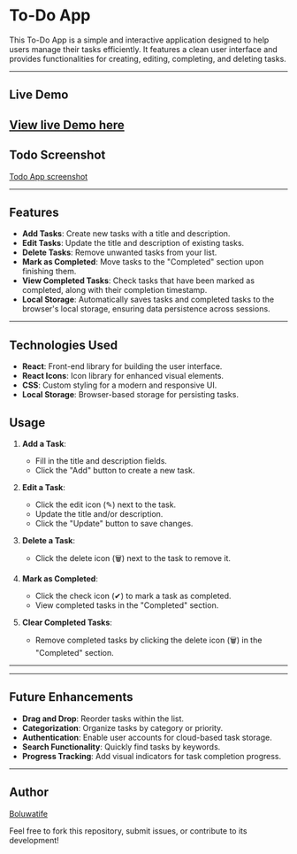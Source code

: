 # To-Do App

This To-Do App is a simple and interactive application designed to help users manage their tasks efficiently. It features a clean user interface and provides functionalities for creating, editing, completing, and deleting tasks.

---

## Live Demo
[View live Demo here]( to-do-app-six-cyan.vercel.app)
 ---

## Todo Screenshot
[Todo App screenshot](![todo-Screenshot](https://github.com/user-attachments/assets/835afcff-d43f-43fb-bef6-296c6bbde2bb) )

---

## Features

- **Add Tasks**: Create new tasks with a title and description.
- **Edit Tasks**: Update the title and description of existing tasks.
- **Delete Tasks**: Remove unwanted tasks from your list.
- **Mark as Completed**: Move tasks to the "Completed" section upon finishing them.
- **View Completed Tasks**: Check tasks that have been marked as completed, along with their completion timestamp.
- **Local Storage**: Automatically saves tasks and completed tasks to the browser's local storage, ensuring data persistence across sessions.

---

## Technologies Used

- **React**: Front-end library for building the user interface.
- **React Icons**: Icon library for enhanced visual elements.
- **CSS**: Custom styling for a modern and responsive UI.
- **Local Storage**: Browser-based storage for persisting tasks.

## Usage

1. **Add a Task**:
   - Fill in the title and description fields.
   - Click the "Add" button to create a new task.

2. **Edit a Task**:
   - Click the edit icon (✎) next to the task.
   - Update the title and/or description.
   - Click the "Update" button to save changes.

3. **Delete a Task**:
   - Click the delete icon (🗑) next to the task to remove it.

4. **Mark as Completed**:
   - Click the check icon (✔) to mark a task as completed.
   - View completed tasks in the "Completed" section.

5. **Clear Completed Tasks**:
   - Remove completed tasks by clicking the delete icon (🗑) in the "Completed" section.

---


---

## Future Enhancements

- **Drag and Drop**: Reorder tasks within the list.
- **Categorization**: Organize tasks by category or priority.
- **Authentication**: Enable user accounts for cloud-based task storage.
- **Search Functionality**: Quickly find tasks by keywords.
- **Progress Tracking**: Add visual indicators for task completion progress.

---



## Author

[Boluwatife](https://github.com/Bragosi/Bragosi)

Feel free to fork this repository, submit issues, or contribute to its development!
